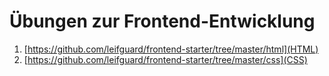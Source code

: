 # Übungen zur Frontend-Entwicklung

1. [https://github.com/leifguard/frontend-starter/tree/master/html](HTML)
2. [https://github.com/leifguard/frontend-starter/tree/master/css](CSS)

